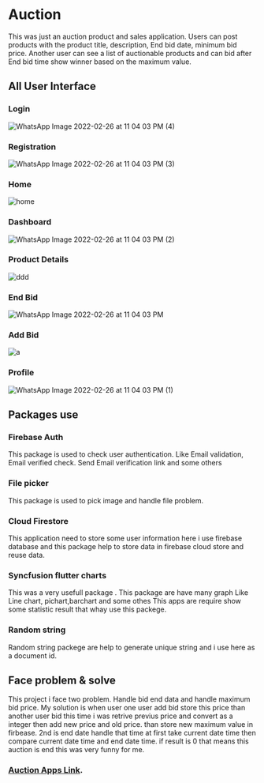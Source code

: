 # Auction
This was just an auction product and sales application. Users can post products with the product title, description, End bid date, minimum bid price. Another user can see a list of auctionable products and can bid after End bid time show winner based on the maximum value.

## All User Interface
### Login
![WhatsApp Image 2022-02-26 at 11 04 03 PM (4)](https://user-images.githubusercontent.com/75753499/155852197-ee0e44fb-e5df-4042-b6de-582df2c7d0b1.jpeg)
### Registration
![WhatsApp Image 2022-02-26 at 11 04 03 PM (3)](https://user-images.githubusercontent.com/75753499/155852240-023c3e24-0f00-40fd-9e70-f17a1fbf5056.jpeg)
### Home
![home](https://user-images.githubusercontent.com/75753499/155852327-69d6c353-a82a-4a86-9c19-98a469b90827.jpeg)
### Dashboard
![WhatsApp Image 2022-02-26 at 11 04 03 PM (2)](https://user-images.githubusercontent.com/75753499/155852353-bae8f105-85d5-4bac-98cf-7a34ab758cb4.jpeg)
### Product Details
![ddd](https://user-images.githubusercontent.com/75753499/155852380-aa70e328-34ea-433a-b0f3-7d48cd9bd60c.jpeg)
### End Bid 
![WhatsApp Image 2022-02-26 at 11 04 03 PM](https://user-images.githubusercontent.com/75753499/155852421-7f7570f1-f6ec-414e-ae18-6ac110585fab.jpeg)
### Add Bid
![a](https://user-images.githubusercontent.com/75753499/155852438-6853a32e-1586-48f3-83c3-608d2d514862.jpeg)
### Profile 
![WhatsApp Image 2022-02-26 at 11 04 03 PM (1)](https://user-images.githubusercontent.com/75753499/155852465-fb018ea9-9d4a-48a5-81dc-1f3a5db57dc8.jpeg)

## Packages use
### Firebase Auth
This package is used to check user authentication. Like Email validation, Email verified check. Send Email verification link and some others
### File picker
This package is used to pick image and handle file problem.
### Cloud Firestore
This application need to store some user information here i use firebase database and this package help to store data in firebase cloud store and reuse data.
### Syncfusion flutter charts
This was a very usefull package . This package are have many graph Like Line chart, pichart,barchart and some othes
This apps are require show some statistic result that whay use this packege.
### Random string
Random string packege are help to generate unique string and i use here as a document id.

## Face problem & solve
This project i face two problem. Handle bid end data and handle maximum bid price. My solution is when user one user add bid store this price than another user bid this time i was retrive previus price and convert as a integer then add new price and old price. than store new maximum value in firbease.
2nd is end date handle that time at first take current date time then compare current date time and end date time. if result is 0 that means this auction is end this was very funny for me.
### [Auction Apps Link](https://drive.google.com/file/d/1m9hpepsCcslf85v5EuIJopLouXS_oXzT/view?usp=sharing).


